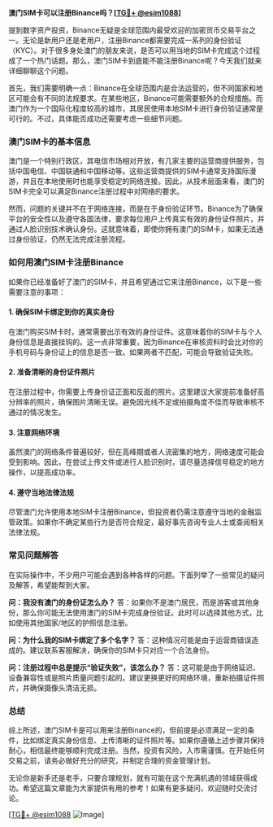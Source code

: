 **澳门SIM卡可以注册Binance吗？[[TG💪+ @esim1088](https://t.me/s/esim1088)]**

提到数字资产投资，Binance无疑是全球范围内最受欢迎的加密货币交易平台之一。无论是新用户还是老用户，注册Binance都需要完成一系列的身份验证（KYC）。对于很多身处澳门的朋友来说，是否可以用当地的SIM卡完成这个过程成了一个热门话题。那么，澳门SIM卡到底能不能注册Binance呢？今天我们就来详细聊聊这个问题。

首先，我们需要明确一点：Binance在全球范围内是合法运营的，但不同国家和地区可能会有不同的法规要求。在某些地区，Binance可能需要额外的合规措施。而澳门作为一个国际化程度较高的城市，其居民使用本地SIM卡进行身份验证通常是可行的。不过，具体能否成功还需要考虑一些细节问题。

### **澳门SIM卡的基本信息**

澳门是一个特别行政区，其电信市场相对开放，有几家主要的运营商提供服务，包括中国电信、中国联通和中国移动等。这些运营商提供的SIM卡通常支持国际漫游，并且在本地使用时也能享受稳定的网络连接。因此，从技术层面来看，澳门的SIM卡完全可以满足Binance注册过程中对网络的要求。

然而，问题的关键并不在于网络连接，而是在于身份验证环节。Binance为了确保平台的安全性以及遵守各国法律，要求每位用户上传真实有效的身份证件照片，并通过人脸识别技术确认身份。这就意味着，即使你拥有澳门的SIM卡，如果无法通过身份验证，仍然无法完成注册流程。

### **如何用澳门SIM卡注册Binance**

如果你已经准备好了澳门的SIM卡，并且希望通过它来注册Binance，以下是一些需要注意的事项：

#### **1. 确保SIM卡绑定到你的真实身份**
在澳门购买SIM卡时，通常需要出示有效的身份证件。这意味着你的SIM卡与个人身份信息是直接挂钩的。这一点非常重要，因为Binance在审核资料时会比对你的手机号码与身份证上的信息是否一致。如果两者不匹配，可能会导致验证失败。

#### **2. 准备清晰的身份证件照片**
在注册过程中，你需要上传身份证正面和反面的照片。这里建议大家提前准备好高分辨率的照片，确保图片清晰无误。避免因光线不足或拍摄角度不佳而导致审核不通过的情况发生。

#### **3. 注意网络环境**
虽然澳门的网络条件普遍较好，但在高峰期或者人流密集的地方，网络速度可能会受到影响。因此，在尝试上传文件或进行人脸识别时，请尽量选择信号稳定的地方操作，以提高成功率。

#### **4. 遵守当地法律法规**
尽管澳门允许使用本地SIM卡注册Binance，但投资者仍需注意遵守当地的金融监管政策。如果你不确定某些行为是否符合规定，最好事先咨询专业人士或查阅相关法律法规。

### **常见问题解答**

在实际操作中，不少用户可能会遇到各种各样的问题。下面列举了一些常见的疑问及解答，希望能帮到大家。

**问：我没有澳门的身份证怎么办？**
答：如果你不是澳门居民，而是游客或其他身份，那么你可能无法使用澳门的SIM卡完成身份验证。此时可以选择其他方式，比如使用其他国家/地区的护照信息注册。

**问：为什么我的SIM卡绑定了多个名字？**
答：这种情况可能是由于运营商错误造成的。建议联系客服解决，确保你的SIM卡只对应一个合法身份。

**问：注册过程中总是提示“验证失败”，该怎么办？**
答：这可能是由于网络延迟、设备兼容性或是照片质量问题引起的。建议更换更好的网络环境，重新拍摄证件照片，并确保摄像头清洁无损。

### **总结**

综上所述，澳门SIM卡是可以用来注册Binance的，但前提是必须满足一定的条件，比如绑定真实身份信息、上传清晰的证件照片等。如果你遵循上述步骤并保持耐心，相信最终能够顺利完成注册。当然，投资有风险，入市需谨慎。在开始任何交易之前，请务必做好充分的研究，并制定合理的资金管理计划。

无论你是新手还是老手，只要合理规划，就有可能在这个充满机遇的领域获得成功。希望这篇文章能为大家提供有用的参考！如果有更多疑问，欢迎随时交流讨论。

[[TG💪+ @esim1088](https://t.me/s/esim1088) ![Image](https://i.postimg.cc/4NQfJmqS/Snipaste-2025-05-13-00-14-12.png)]